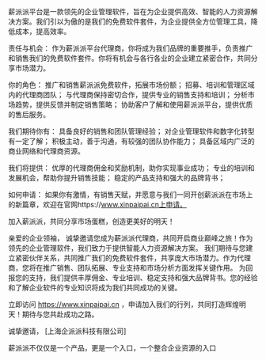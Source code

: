 薪派派平台是一款领先的企业管理软件，旨在为企业提供高效、智能的人力资源解决方案。我们引以为傲的是我们的免费软件套件，为企业提供全方位管理工具，降低成本，提高效率。

责任与机会：
作为薪派派平台代理商，你将成为我们品牌的重要推手，负责推广和销售我们的免费软件套件。你将有机会与各行各业的企业建立紧密合作，共同分享市场潜力。

你的角色：
推广和销售薪派派免费软件，拓展市场份额；
招募、培训和管理区域内的代理商团队；
与代理商保持密切合作，提供专业的销售支持和培训；
分析市场趋势，提供反馈并制定销售策略；
协助客户了解和使用薪派派平台，提供优质的售后服务。

我们期待你有：
具备良好的销售和团队管理经验；
对企业管理软件和数字化转型有一定了解；
积极主动，善于沟通，有较强的团队协作能力；
具备区域内广泛的商业网络和代理商资源。

我们将提供：
优厚的代理商佣金和奖励机制，助你实现事业成功；
专业的培训和发展机会，帮助你提升销售技能；
稳定的产品支持和强大的品牌背书；

如何申请：
如果你有激情，有销售天赋，并愿意与我们一同开创薪派派在市场上的新篇章，欢迎在官网https://www.xinpaipai.cn上申请。

加入薪派派，共同分享市场蛋糕，创造更美好的明天！



亲爱的企业领袖，
诚挚邀请您成为薪派派代理商，共同开启商业巅峰之旅！作为领先的企业管理软件，我们致力于提供智能人力资源解决方案。
我们期待与您建立紧密伙伴关系，共同推广我们的免费软件套件，共享庞大市场潜力。作为代理商，您将在推广销售、团队拓展、专业支持和市场分析方面发挥关键作用。
为回报您的支持，我们提供丰厚佣金、专业培训、稳定支持和强大品牌背书。您的经验和了解企业软件的专业知识将成为我们共同成功的关键。

立即访问 https://www.xinpaipai.cn ，申请加入我们的行列，共同打造辉煌明天！期待与您共赴成功之路。

诚挚邀请，               [上海企派派科技有限公司]



薪派派不仅仅是一个产品，更是一个入口，一个整合企业资源的入口

